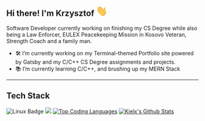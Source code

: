 ## Hi there! I'm Krzysztof <img src="https://raw.githubusercontent.com/Kielx/Kielx/main/wave.gif" width="30px">
Software Developer currently working on finishing my CS Degree while also being a Law Enforcer, EULEX Peacekeeping Mission in Kosovo Veteran, Strength Coach and a family man.

- 🛠️ I’m currently working on my Terminal-themed Portfolio site powered by Gatsby and my C/C++ CS Degree assignments and projects.
- 📚 I’m currently learning C/C++, and brushing up my MERN Stack
<hr>

## Tech Stack

![Linux Badge](https://img.shields.io/badge/OS-LINUX-informational?style=flat&logo=arch-linux&logoColor=white&color=333)
![](https://img.shields.io/badge/OS-LINUX-informational?style=flat&logo=arch-linux&logoColor=white&color=333)
[![Top Coding Languages](https://github-readme-stats.vercel.app/api/top-langs/?username=kielx&layout=compact&langs_count=3)](https://github.com/anuraghazra/github-readme-stats)
[![Kielx's Github Stats](https://github-readme-stats.vercel.app/api?username=kielx&count_private=true&show_icons=true)](https://github.com/anuraghazra/github-readme-stats)
<!--
**Kielx/Kielx** is a ✨ _special_ ✨ repository because its `README.md` (this file) appears on your GitHub profile.

Here are some ideas to get you started:

- 🔭 I’m currently working on ...
- 🌱 I’m currently learning ...
- 👯 I’m looking to collaborate on ...
- 🤔 I’m looking for help with ...
- 💬 Ask me about ...
- 📫 How to reach me: ...
- 😄 Pronouns: ...
- ⚡ Fun fact: ...
-->
<!--stackedit_data:
eyJoaXN0b3J5IjpbLTkwMDk3MDYwLC0xNTk5MTE4Mzc1LC0xMT
YyNDQyLDc0NTcyMjg4NCw0NTA0MDY4ODYsMzQ3MTg0MTcsNjM1
MzU1NjY4XX0=
-->